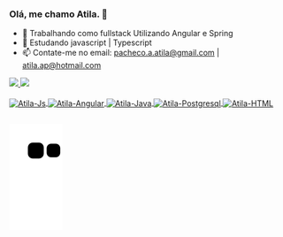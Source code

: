 ### Olá, me chamo Atila. 👋

- 🔭 Trabalhando como fullstack Utilizando Angular e Spring
- 🌱 Estudando javascript | Typescript
- 📫 Contate-me no email: pacheco.a.atila@gmail.com | atila.ap@hotmail.com

<div>
  <a href="https://github.com/atilaap">
  <img heigth="180em" src="https://github-readme-stats.vercel.app/api?username=atilaap&show_icons=true&theme=dracula&include_all_commits=true&count_private=true"/>
  <img heigth="180e," src="https://github-readme-stats.vercel.app/api/top-langs/?username=atilaap&layout=compact&langs_count=16&theme=dracula"/>
</div>

<div style="display: inline_block"><br>
  <img align="center" alt="Atila-Js" height="30" width="40" src="https://cdn.jsdelivr.net/gh/devicons/devicon/icons/javascript/javascript-original.svg">
  <img align="center" alt="Atila-Angular" height="40" width="40" src="https://cdn.jsdelivr.net/gh/devicons/devicon/icons/angularjs/angularjs-original.svg">
  <img align="center" alt="Atila-Java" height="40" width="40" src="https://cdn.jsdelivr.net/gh/devicons/devicon/icons/java/java-original.svg">
  <img align="center" alt="Atila-Postgresql" height="40" width="40" src="https://cdn.jsdelivr.net/gh/devicons/devicon/icons/postgresql/postgresql-original.svg">
  <img align="center" alt="Atila-HTML" height="40" width="40" src="https://cdn.jsdelivr.net/gh/devicons/devicon/icons/html5/html5-original.svg">
</div>

##

![Snake animation](https://github.com/atilaap/atilaap/blob/output/github-contribution-grid-snake.svg)
